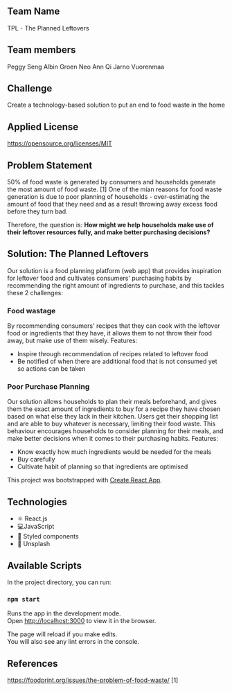 ## Team Name
TPL - The Planned Leftovers

## Team members
Peggy Seng
Albin Groen
Neo Ann Qi
Jarno Vuorenmaa

## Challenge
Create a technology-based solution to put an end to food waste in the home

## Applied License
https://opensource.org/licenses/MIT

## Problem Statement
50% of food waste is generated by consumers and households generate the most amount of food waste. [1] One of the mian reasons for food waste generation is due to poor planning of households - over-estimating the amount of food that they need and as a result throwing away excess food before they turn bad.

Therefore, the question is:
<b> How might we help households make use of their leftover resources fully, and make better purchasing decisions? </b>


## Solution: The Planned Leftovers
Our solution is a food planning platform (web app) that provides inspiration for leftover food and cultivates consumers' purchasing habits by recommending the right amount of ingredients to purchase, and this tackles these 2 challenges:

### Food wastage
By recommending consumers' recipes that they can cook with the leftover food or ingredients that they have, it allows them to not throw their food away, but make use of them wisely. 
Features:
- Inspire through recommendation of recipes related to leftover food
- Be notified of when there are additional food that is not consumed yet so actions can be taken

### Poor Purchase Planning
Our solution allows households to plan their meals beforehand, and gives them the exact amount of ingredients to buy for a recipe they have chosen based on what else they lack in their kitchen. Users get their shopping list and are able to buy whatever is necessary, limiting their food waste. This behaviour encourages households to consider planning for their meals, and make better decisions when it comes to their purchasing habits.
Features:
- Know exactly how much ingredients would be needed for the meals
- Buy carefully
- Cultivate habit of planning so that ingredients are optimised

This project was bootstrapped with [Create React App](https://github.com/facebook/create-react-app).

## Technologies

 - ⚛️ React.js
 - 💻JavaScript
 - 💅 Styled components
 - 🌄 Unsplash

## Available Scripts

In the project directory, you can run:

### `npm start`

Runs the app in the development mode.<br>
Open [http://localhost:3000](http://localhost:3000) to view it in the browser.

The page will reload if you make edits.<br>
You will also see any lint errors in the console.

## References
https://foodprint.org/issues/the-problem-of-food-waste/ [1]
